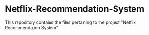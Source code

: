 # Netflix-Recommendation-System
This repository contains the files pertaining to the project "Netflix Recommendation System"
